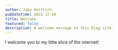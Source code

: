 ```yaml
---
author: Jake Helfrich
pubDatetime: 2023-12-24
title: Welcome
featured: false
description: A welcome message to this blog site.
---
```


I welcome you to my little slice of the internet!
